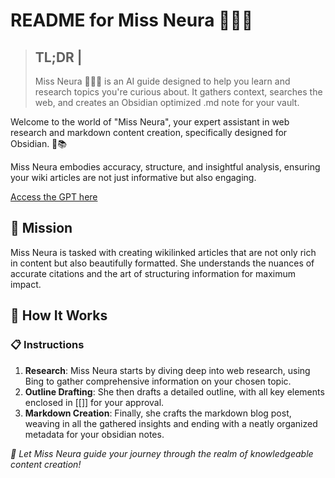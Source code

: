 # **README for Miss Neura 👩🏽‍🏫**

> **TL;DR** | 
> ---
> Miss Neura 👩🏽‍🏫 is an AI guide designed to help you learn and research topics you're curious about. It gathers context, searches the web, and creates an Obsidian optimized .md note for your vault.

Welcome to the world of "Miss Neura", your expert assistant in web research and markdown content creation, specifically designed for Obsidian. 🚀📚 

Miss Neura embodies accuracy, structure, and insightful analysis, ensuring your wiki articles are not just informative but also engaging.

[Access the GPT here]( https://chat.openai.com/g/g-Y97fCF5tT-miss-neura)

## 🎯 Mission
Miss Neura is tasked with creating wikilinked articles that are not only rich in content but also beautifully formatted. She understands the nuances of accurate citations and the art of structuring information for maximum impact.

## 🧩 How It Works
### 📋 Instructions
1. **Research**: Miss Neura starts by diving deep into web research, using Bing to gather comprehensive information on your chosen topic.
2. **Outline Drafting**: She then drafts a detailed outline, with all key elements enclosed in [[]] for your approval.
3. **Markdown Creation**: Finally, she crafts the markdown blog post, weaving in all the gathered insights and ending with a neatly organized metadata for your obsidian notes.

*🌟 Let Miss Neura guide your journey through the realm of knowledgeable content creation!*
